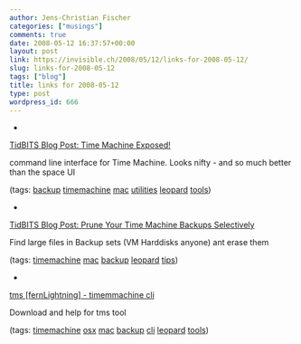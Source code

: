 ```yaml
---
author: Jens-Christian Fischer
categories: ["musings"]
comments: true
date: 2008-05-12 16:37:57+00:00
layout: post
link: https://invisible.ch/2008/05/12/links-for-2008-05-12/
slug: links-for-2008-05-12
tags: ["blog"]
title: links for 2008-05-12
type: post
wordpress_id: 666
---
```



	
  * 
		

[TidBITS Blog Post: Time Machine Exposed!](https://db.tidbits.com/article/9607)


		

command line interface for Time Machine. Looks nifty - and so much better than the space UI


		

(tags: [backup](https://del.icio.us/jaycee/backup) [timemachine](https://del.icio.us/jaycee/timemachine) [mac](https://del.icio.us/jaycee/mac) [utilities](https://del.icio.us/jaycee/utilities) [leopard](https://del.icio.us/jaycee/leopard) [tools](https://del.icio.us/jaycee/tools))


	

	
  * 
		

[TidBITS Blog Post: Prune Your Time Machine Backups Selectively](https://db.tidbits.com/article/9597)


		

Find large files in Backup sets (VM Harddisks anyone) ant erase them


		

(tags: [timemachine](https://del.icio.us/jaycee/timemachine) [mac](https://del.icio.us/jaycee/mac) [backup](https://del.icio.us/jaycee/backup) [leopard](https://del.icio.us/jaycee/leopard) [tips](https://del.icio.us/jaycee/tips))


	

	
  * 
		

[tms [fernLightning] - timemmachine cli](https://fernlightning.com/doku.php?id=software:misc:tms)


		

Download and help for tms tool


		

(tags: [timemachine](https://del.icio.us/jaycee/timemachine) [osx](https://del.icio.us/jaycee/osx) [mac](https://del.icio.us/jaycee/mac) [backup](https://del.icio.us/jaycee/backup) [cli](https://del.icio.us/jaycee/cli) [leopard](https://del.icio.us/jaycee/leopard) [tools](https://del.icio.us/jaycee/tools))


	


